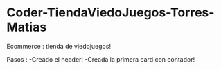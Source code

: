 # Coder-TiendaViedoJuegos-Torres-Matias
Ecommerce : tienda de viedojuegos!

Pasos : 
-Creado el header!
-Creada la primera card con contador!

